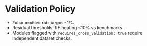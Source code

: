 # Validation Policy

- False positive rate target <1%.
- Residual thresholds: RF heating <10% vs benchmarks.
- Modules flagged with `requires_cross_validation: true` require independent dataset checks.
